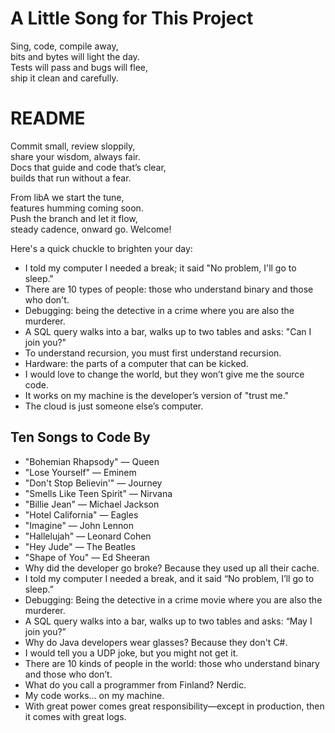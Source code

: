 # A Little Song for This Project

Sing, code, compile away,  
bits and bytes will light the day.  
Tests will pass and bugs will flee,  
ship it clean and carefully.
# README

Commit small, review sloppily,  
share your wisdom, always fair.  
Docs that guide and code that’s clear,  
builds that run without a fear.

From libA we start the tune,  
features humming coming soon.  
Push the branch and let it flow,  
steady cadence, onward go.
Welcome!

Here's a quick chuckle to brighten your day:

- I told my computer I needed a break; it said "No problem, I'll go to sleep."
- There are 10 types of people: those who understand binary and those who don't.
- Debugging: being the detective in a crime where you are also the murderer.
- A SQL query walks into a bar, walks up to two tables and asks: "Can I join you?"
- To understand recursion, you must first understand recursion.
- Hardware: the parts of a computer that can be kicked.
- I would love to change the world, but they won’t give me the source code.
- It works on my machine is the developer’s version of "trust me."
- The cloud is just someone else’s computer.

## Ten Songs to Code By
- "Bohemian Rhapsody" — Queen
- "Lose Yourself" — Eminem
- "Don't Stop Believin'" — Journey
- "Smells Like Teen Spirit" — Nirvana
- "Billie Jean" — Michael Jackson
- "Hotel California" — Eagles
- "Imagine" — John Lennon
- "Hallelujah" — Leonard Cohen
- "Hey Jude" — The Beatles
- "Shape of You" — Ed Sheeran
- Why did the developer go broke? Because they used up all their cache.
- I told my computer I needed a break, and it said “No problem, I’ll go to sleep.”
- Debugging: Being the detective in a crime movie where you are also the murderer.
- A SQL query walks into a bar, walks up to two tables and asks: “May I join you?”
- Why do Java developers wear glasses? Because they don't C#.
- I would tell you a UDP joke, but you might not get it.
- There are 10 kinds of people in the world: those who understand binary and those who don’t.
- What do you call a programmer from Finland? Nerdic.
- My code works... on my machine.
- With great power comes great responsibility—except in production, then it comes with great logs.